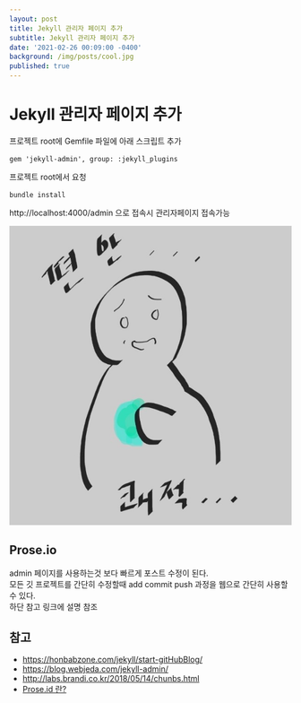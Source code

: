 ```yaml
---
layout: post
title: Jekyll 관리자 페이지 추가
subtitle: Jekyll 관리자 페이지 추가
date: '2021-02-26 00:09:00 -0400'
background: /img/posts/cool.jpg
published: true
---
```

Jekyll 관리자 페이지 추가
====================

프로젝트 root에  Gemfile 파일에 아래 스크립트 추가

```
gem 'jekyll-admin', group: :jekyll_plugins
```


프로젝트 root에서 요청

```
bundle install
```

 http://localhost:4000/admin 으로 접속시 관리자페이지 접속가능

![image](/img/posts/cool.jpg)

## Prose.io

admin 페이지를 사용하는것 보다 빠르게 포스트 수정이 된다.<br>
모든 깃 프로젝트를 간단히 수정할때 add commit push 과정을 웹으로 간단히 사용할 수 있다.<br>
하단 참고 링크에 설명 참조<br>

## 참고
* https://honbabzone.com/jekyll/start-gitHubBlog/
* https://blog.webjeda.com/jekyll-admin/
* http://labs.brandi.co.kr/2018/05/14/chunbs.html
* [Prose.id 란?](https://theorydb.github.io/envops/2019/05/04/envops-blog-posting-prose-io/)
